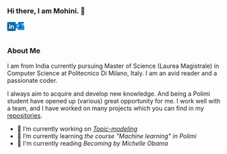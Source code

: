 ### Hi there, I am Mohini. 👋

<a href="https://www.linkedin.com/in/mohini-gupta485/">
  <img align="left" alt="Mohini Gupta | LinkedIn" width="20px" src="https://github.com/mohini-gupta/mohini-gupta/blob/master/assets/linkedIn.png" />
</a>

<a href="mailto:mohini.gupta@mail.polimi.it">
  <img align="left" alt="Mohini Gupta | Outlook" width="20px" src="https://github.com/mohini-gupta/mohini-gupta/blob/master/assets/outlook.png" />
</a>

<br />
<br />

### About Me 
I am from India currently pursuing Master of Science (Laurea Magistrale) in Computer Science at Politecnico Di Milano, Italy. I am an avid reader and a passionate coder. 

I always aim to acquire and develop new knowledge. And being a Polimi student have opened up (various) great opportunity for me. I work well with a team, and I have worked on many projects which you can find in my [repositories](https://github.com/mohini-gupta?tab=repositories).

- 🔭 I’m currently working on *[Topic-modeling](https://github.com/mohini-gupta/topic-modeling-wikivoyage)*
- 🌱 I’m currently learning *the course "Machine learning" in Polimi*
- :book: I'm currently reading *Becoming by Michelle Obama*
